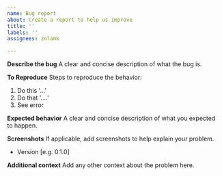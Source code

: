 ```yaml
---
name: Bug report
about: Create a report to help us improve
title: ''
labels: ''
assignees: zolamk

---
```


**Describe the bug**
A clear and concise description of what the bug is.

**To Reproduce**
Steps to reproduce the behavior:
1. Do this '...'
2. Do that '....'
3. See error

**Expected behavior**
A clear and concise description of what you expected to happen.

**Screenshots**
If applicable, add screenshots to help explain your problem.

 - Version [e.g. 0.1.0]

**Additional context**
Add any other context about the problem here.
